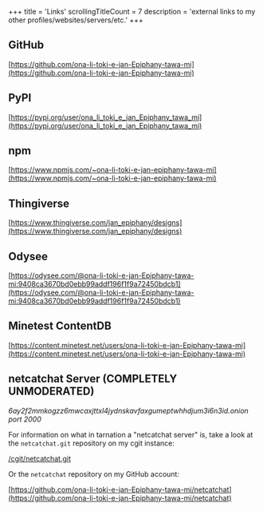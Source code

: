 +++
title               = 'Links'
scrollingTitleCount = 7
description         = 'external links to my other profiles/websites/servers/etc.'
+++

## GitHub

[https://github.com/ona-li-toki-e-jan-Epiphany-tawa-mi](https://github.com/ona-li-toki-e-jan-Epiphany-tawa-mi)

## PyPI

[https://pypi.org/user/ona_li_toki_e_jan_Epiphany_tawa_mi](https://pypi.org/user/ona_li_toki_e_jan_Epiphany_tawa_mi)

## npm

[https://www.npmjs.com/~ona-li-toki-e-jan-epiphany-tawa-mi](https://www.npmjs.com/~ona-li-toki-e-jan-epiphany-tawa-mi)

## Thingiverse

[https://www.thingiverse.com/jan_epiphany/designs](https://www.thingiverse.com/jan_epiphany/designs)

## Odysee

[https://odysee.com/@ona-li-toki-e-jan-Epiphany-tawa-mi:9408ca3670bd0ebb99addf196f1f9a72450bdcb1](https://odysee.com/@ona-li-toki-e-jan-Epiphany-tawa-mi:9408ca3670bd0ebb99addf196f1f9a72450bdcb1)

## Minetest ContentDB

[https://content.minetest.net/users/ona-li-toki-e-jan-Epiphany-tawa-mi](https://content.minetest.net/users/ona-li-toki-e-jan-Epiphany-tawa-mi)

## netcatchat Server (COMPLETELY UNMODERATED)

*6ay2f2mmkogzz6mwcaxjttxl4jydnskavfaxgumeptwhhdjum3i6n3id.onion port 2000*

For information on what in tarnation a "netcatchat server" is, take a look at
the `netcatchat.git` repository on my cgit instance:

[/cgit/netcatchat.git](/cgit/netcatchat.git)

Or the `netcatchat` repository on my GitHub account:

[https://github.com/ona-li-toki-e-jan-Epiphany-tawa-mi/netcatchat](https://github.com/ona-li-toki-e-jan-Epiphany-tawa-mi/netcatchat)
